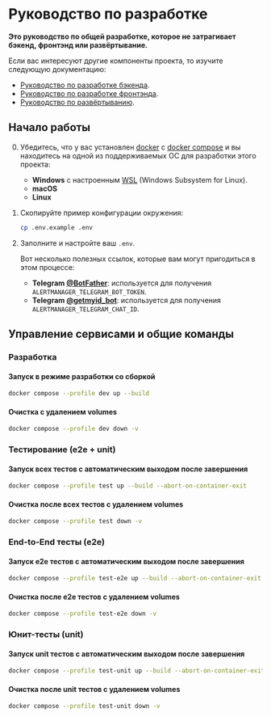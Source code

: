 # Руководство по разработке

**Это руководство по общей разработке, которое не затрагивает бэкенд, фронтэнд или развёртывание.**

Если вас интересуют другие компоненты проекта, то изучите следующую документацию:

- [Руководство по разработке бэкенда](../apps/backend/docs/CONTRIBUTING.md).
- [Руководство по разработке фронтэнда](../apps/frontend/docs/CONTRIBUTING.md).
- [Руководство по развёртыванию](DEPLOYMENT.md).

## Начало работы

0. Убедитесь, что у вас установлен [docker](https://www.docker.com/) c [docker compose](https://docs.docker.com/compose/) и вы находитесь на одной из поддерживаемых ОС для разработки этого проекта:

   - **Windows** с настроенным [WSL](https://learn.microsoft.com/ru-ru/windows/wsl/install) (Windows Subsystem for Linux).
   - **macOS**
   - **Linux**

1. Скопируйте пример конфигурации окружения:

   ```sh
   cp .env.example .env
   ```

2. Заполните и настройте ваш `.env`.

   Вот несколько полезных ссылок, которые вам могут пригодиться в этом процессе:

   - **Telegram [@BotFather](https://t.me/BotFather)**: используется для получения `ALERTMANAGER_TELEGRAM_BOT_TOKEN`.
   - **Telegram [@getmyid_bot](https://t.me/getmyid_bot)**: используется для получения `ALERTMANAGER_TELEGRAM_CHAT_ID`.

## Управление сервисами и общие команды

### Разработка

#### Запуск в режиме разработки со сборкой

```sh
docker compose --profile dev up --build
```

#### Очистка с удалением volumes

```sh
docker compose --profile dev down -v
```

### Тестирование (e2e + unit)

#### Запуск всех тестов с автоматическим выходом после завершения

```sh
docker compose --profile test up --build --abort-on-container-exit
```

#### Очистка после всех тестов с удалением volumes

```sh
docker compose --profile test down -v
```

### End-to-End тесты (e2e)

#### Запуск e2e тестов с автоматическим выходом после завершения

```sh
docker compose --profile test-e2e up --build --abort-on-container-exit
```

#### Очистка после e2e тестов с удалением volumes

```sh
docker compose --profile test-e2e down -v
```

### Юнит-тесты (unit)

#### Запуск unit тестов с автоматическим выходом после завершения

```sh
docker compose --profile test-unit up --build --abort-on-container-exit
```

#### Очистка после unit тестов с удалением volumes

```sh
docker compose --profile test-unit down -v
```

